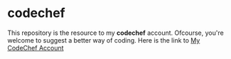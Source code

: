 # codechef
This repository is the resource to my **codechef** account. Ofcourse, you're welcome to suggest a better way of coding.
Here is the link to [My CodeChef Account](https://www.codechef.com/users/mtamoghna)
